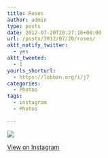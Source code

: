 ```yaml
---
title: Roses
author: admin
type: posts
date: 2012-07-20T20:27:16+00:00
url: /posts/2012/07/20/roses/
aktt_notify_twitter:
  - yes
aktt_tweeted:
  - 1
yourls_shorturl:
  - https://lobban.org/i/j7
categories:
  - Photos
tags:
  - instagram
  - Photos

---
```

![][1]

[View on Instagram][2]

 [1]: https://lobban.org/wp-content/uploads/HLIC/1f9c6fcb47f15dba5d3a3ad9b7baa022.jpg
 [2]: http://instagr.am/p/NUOjuLKluf/
